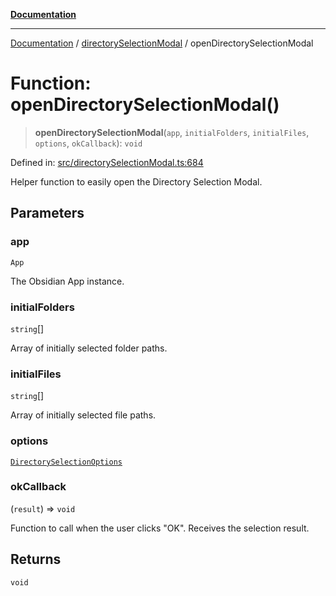 [**Documentation**](../../README.md)

***

[Documentation](../../README.md) / [directorySelectionModal](../README.md) / openDirectorySelectionModal

# Function: openDirectorySelectionModal()

> **openDirectorySelectionModal**(`app`, `initialFolders`, `initialFiles`, `options`, `okCallback`): `void`

Defined in: [src/directorySelectionModal.ts:684](https://github.com/Christian-Me/folder-to-tags-plugin/blob/324c4975948764581637da1ab1e4cb12dc3f447a/src/directorySelectionModal.ts#L684)

Helper function to easily open the Directory Selection Modal.

## Parameters

### app

`App`

The Obsidian App instance.

### initialFolders

`string`[]

Array of initially selected folder paths.

### initialFiles

`string`[]

Array of initially selected file paths.

### options

[`DirectorySelectionOptions`](../interfaces/DirectorySelectionOptions.md)

### okCallback

(`result`) => `void`

Function to call when the user clicks "OK". Receives the selection result.

## Returns

`void`
